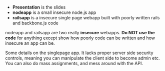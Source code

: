 * **Presentation** is the slides
* **nodeapp** is a small insecure node.js app
* **railsapp** is a insecure single page webapp built with poorly written rails and backbone.js code


nodeapp and railsapp are two really **insecure** webapps. **Do NOT use the 
code** for anything except show how poorly code can be written and how 
insecure an app can be.


Some details on the singlepage app. It lacks proper server side security
controls, meaning you can manipulate the client side to become admin etc.
You can also do mass assignments, and mess around with the API.

